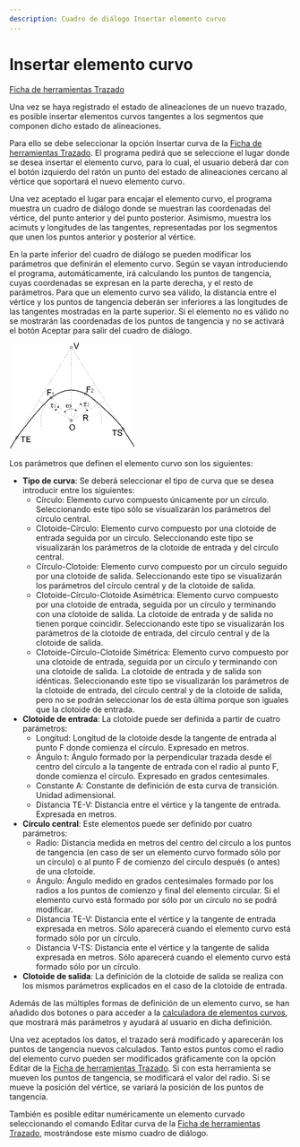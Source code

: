 ```yaml
---
description: Cuadro de diálogo Insertar elemento curvo
---
```


# Insertar elemento curvo

[Ficha de herramientas Trazado](../../fichas-de-herramientas/ficha-de-herramientas-trazado.md)

Una vez se haya registrado el estado de alineaciones de un nuevo trazado, es posible insertar elementos curvos tangentes a los segmentos que componen dicho estado de alineaciones.

Para ello se debe seleccionar la opción Insertar curva de la [Ficha de herramientas Trazado](../../fichas-de-herramientas/ficha-de-herramientas-trazado.md). El programa pedirá que se seleccione el lugar donde se desea insertar el elemento curvo, para lo cual, el usuario deberá dar con el botón izquierdo del ratón un punto del estado de alineaciones cercano al vértice que soportará el nuevo elemento curvo.

Una vez aceptado el lugar para encajar el elemento curvo, el programa muestra un cuadro de diálogo donde se muestran las coordenadas del vértice, del punto anterior y del punto posterior. Asimismo, muestra los acimuts y longitudes de las tangentes, representadas por los segmentos que unen los puntos anterior y posterior al vértice.

En la parte inferior del cuadro de diálogo se pueden modificar los parámetros que definirán el elemento curvo. Según se vayan introduciendo el programa, automáticamente, irá calculando los puntos de tangencia, cuyas coordenadas se expresan en la parte derecha, y el resto de parámetros. Para que un elemento curvo sea válido, la distancia entre el vértice y los puntos de tangencia deberán ser inferiores a las longitudes de las tangentes mostradas en la parte superior. Si el elemento no es válido no se mostrarán las coordenadas de los puntos de tangencia y no se activará el botón Aceptar para salir del cuadro de diálogo.

![](../../../.gitbook/assets/clotoides.gif)

Los parámetros que definen el elemento curvo son los siguientes:

* **Tipo de curva**: Se deberá seleccionar el tipo de curva que se desea introducir entre los siguientes:
  * Círculo: Elemento curvo compuesto únicamente por un círculo. Seleccionando este tipo sólo se visualizarán los parámetros del círculo central.
  * Clotoide-Círculo: Elemento curvo compuesto por una clotoide de entrada seguida por un círculo. Seleccionando este tipo se visualizarán los parámetros de la clotoide de entrada y del círculo central.
  * Círculo-Clotoide: Elemento curvo compuesto por un círculo seguido por una clotoide de salida. Seleccionando este tipo se visualizarán los parámetros del círculo central y de la clotoide de salida.
  * Clotoide-Círculo-Clotoide Asimétrica: Elemento curvo compuesto por una clotoide de entrada, seguida por un círculo y terminando con una clotoide de salida. La clotoide de entrada y de salida no tienen porque coincidir. Seleccionando este tipo se visualizarán los parámetros de la clotoide de entrada, del círculo central y de la clotoide de salida.
  * Clotoide-Círculo-Clotoide Simétrica: Elemento curvo compuesto por una clotoide de entrada, seguida por un círculo y terminando con una clotoide de salida. La clotoide de entrada y de salida son idénticas. Seleccionando este tipo se visualizarán los parámetros de la clotoide de entrada, del círculo central y de la clotoide de salida, pero no se podrán seleccionar los de esta última porque son iguales que la clotoide de entrada.
* **Clotoide de entrada**: La clotoide puede ser definida a partir de cuatro parámetros:
  * Longitud: Longitud de la clotoide desde la tangente de entrada al punto F donde comienza el círculo. Expresado en metros.
  * Ángulo t: Ángulo formado por la perpendicular trazada desde el centro del círculo a la tangente de entrada con el radio al punto F, donde comienza el círculo. Expresado en grados centesimales.
  * Constante A: Constante de definición de esta curva de transición. Unidad adimensional.
  * Distancia TE-V: Distancia entre el vértice y la tangente de entrada. Expresada en metros.
* **Círculo central**: Este elementos puede ser definido por cuatro parámetros:
  * Radio: Distancia medida en metros del centro del círculo a los puntos de tangencia \(en caso de ser un elemento curvo formado sólo por un círculo\) o al punto F de comienzo del círculo después \(o antes\) de una clotoide.
  * Ángulo: Ángulo medido en grados centesimales formado por los radios a los puntos de comienzo y final del elemento circular. Si el elemento curvo está formado por sólo por un círculo no se podrá modificar.
  * Distancia TE-V: Distancia ente el vértice y la tangente de entrada expresada en metros. Sólo aparecerá cuando el elemento curvo está formado sólo por un círculo.
  * Distancia V-TS: Distancia ente el vértice y la tangente de salida expresada en metros. Sólo aparecerá cuando el elemento curvo está formado sólo por un círculo.
* **Clotoide de salida**: La definición de la clotoide de salida se realiza con los mismos parámetros explicados en el caso de la clotoide de entrada.

Además de las múltiples formas de definición de un elemento curvo, se han añadido dos botones o para acceder a la [calculadora de elementos curvos](../general/calcula-curvas.md), que mostrará más parámetros y ayudará al usuario en dicha definición.

Una vez aceptados los datos, el trazado será modificado y aparecerán los puntos de tangencia nuevos calculados. Tanto estos puntos como el radio del elemento curvo pueden ser modificados gráficamente con la opción Editar de la [Ficha de herramientas Trazado](../../fichas-de-herramientas/ficha-de-herramientas-trazado.md). Si con esta herramienta se mueven los puntos de tangencia, se modificará el valor del radio. Si se mueve la posición del vértice, se variará la posición de los puntos de tangencia.

 También es posible editar numéricamente un elemento curvado seleccionando el comando Editar curva de la [Ficha de herramientas Trazado](../../fichas-de-herramientas/ficha-de-herramientas-trazado.md), mostrándose este mismo cuadro de diálogo.

